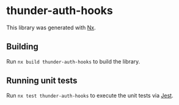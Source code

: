 # thunder-auth-hooks

This library was generated with [Nx](https://nx.dev).

## Building

Run `nx build thunder-auth-hooks` to build the library.

## Running unit tests

Run `nx test thunder-auth-hooks` to execute the unit tests via [Jest](https://jestjs.io).

